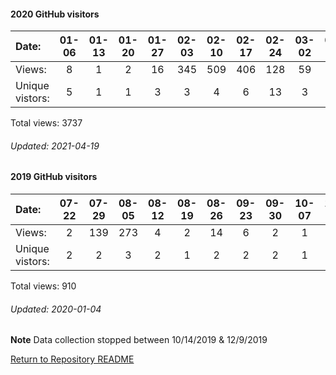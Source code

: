 #### 2020 GitHub visitors
Date:             |       01-06   |       01-13   |       01-20   |       01-27   |       02-03   |       02-10   |       02-17   |       02-24   |       03-02   |       03-09   |       03-16   |       03-23   |       03-30   |       04-06   |       04-13   |       04-20   |       04-27   |       05-04   |       05-11   |       05-18   |       05-25   |       06-01   |       06-08   |       06-15   |       06-22   |       06-29   |       07-06   |       07-13   |       07-20   |       07-27   |       08-03   |       08-10   |       08-17   |  08-24  |   08-31  |   09-07  |  09-14  |  09-21  |  09-28  |  10-05  |   10-12  |   10-19  |   10-26  |   11-02  |   11-09  |   11-16  |   11-23  |   11-30  |  12-07  |   12-14  |   12-21  |  12-28  |   01-04  |   01-11  |   01-18  |   01-25  |   02-01  |   02-08  |   02-15  |   02-22  |   03-01  |  03-08  |   03-15  |   03-22  |   03-29  |   04-05  |   04-12  |   04-19
|:---             |:---:  |:---:  |:---:  |:---:  |:---:  |:---:  |:---:  |:---:  |:---:  |:---:  |:---:  |:---:  |:---:  |:---:  |:---:  |:---:  |:---:  |:---:  |:---:  |:---:  |:---:  |:---:  |:---:  |:---:  |:---:  |:---:  |:---:  |:---:  |:---:  |:---:  |:---:  |:---:  |:---:  |:---:  |:---:  |:---:  |:---:  |:---:  |:---:  |:---:  |:---:  |:---:  |:---:  |:---:  |:---:  |:---:  |:---:  |:---:  |:---:  |:---:  |:---:  |:---:  |:---:  |:---:  |:---:  |:---:  |:---:  |:---:  |:---:  |:---:  |:---:  |:---:  |:---:  |:---:  |:---:  |:---:  |:---:  |:---:
Views:            |       8       |       1       |       2       |       16      |       345     |       509     |       406     |       128     |       59      |       30      |       28      |       12      |       5       |       92      |       391     |       20      |       19      |       96      |       20      |       317     |       13      |       70      |       43      |       24      |       52      |       25      |       13      |       7       |       34      |       10      |       22      |       30      |       59      |  23     |   32     |   27     |  20     |  11     |  130    |  58     |   72     |   45     |   11     |   114    |   42     |   43     |   20     |   6      |  41     |   65     |   18     |  53     |   16     |   18     |   37     |   67     |   60     |   54     |   79     |   60     |   18     |  47     |   34     |   37     |   42     |   48     |   67     |   2
Unique            vistors:  |       5       |       1       |       1       |       3       |       3       |       4       |       6       |       13      |       3       |       7       |       6       |       5       |       2       |       5       |       6       |       8       |       4       |       7       |       5       |       11      |       5       |       7       |       9       |       9       |       6       |       11      |       9       |       6       |       6       |       7       |       7       |       6       |       6  |      11  |      12  |      2  |      8  |      8  |      8  |      10  |      11  |      11  |      11  |      16  |      10  |      15  |      12  |      5  |      14  |      15  |      7  |      11  |      10  |      14  |      12  |      18  |      16  |      15  |      23  |      15  |      8  |      16  |      17  |      18  |      16  |      13  |      21  |      1

Total views: 3737
###### Updated: 2021-04-19

#### 2019 GitHub visitors
Date:		   |         07-22   |       07-29   |       08-05   |       08-12   |       08-19   |       08-26   |       09-23   |       09-30  |  10-07  |  10-14  |  12-09  |  12-16  |  12-23  |  12-30
|:---   |:---:    |:---:  |:---:  |:---:  |:---:  |:---:  |:---:  |:---:  |:---:  |:---:  |:---:  |:---:  |:---:  |:---:
Views:		  |         2       |       139     |       273     |       4       |       2       |       14      |       6       |       2      |  1      |  5      |  12     |  1      |  140    |  309    |  5
Unique  vistors:  |       2       |       2       |       3       |       2       |       1       |       2       |       2       |      2  |      1  |      1  |      1  |      1  |      2  |      3  |      2

Total views: 910

###### Updated: 2020-01-04

**Note**  Data collection stopped between 10/14/2019 & 12/9/2019

[Return to Repository README](https://github.com/BradleyA/Linux-admin/blob/master/README.md)
